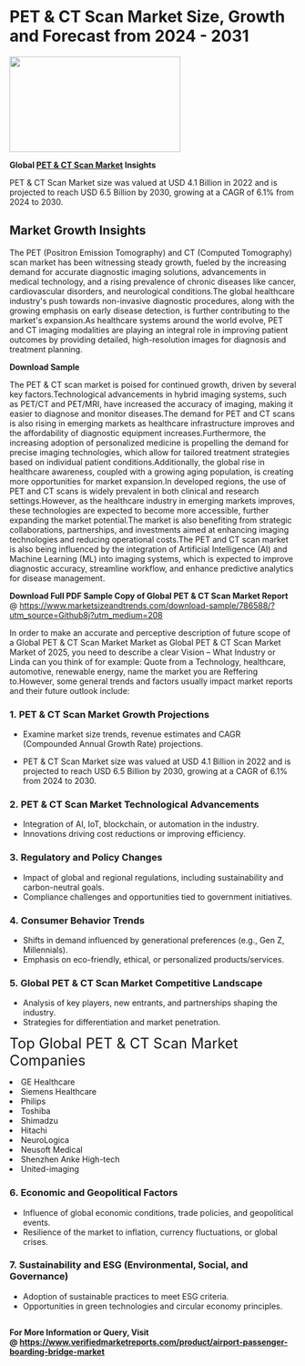 <H1>PET & CT Scan Market Size, Growth and Forecast from 2024 - 2031</H1><img class="aligncenter size-medium wp-image-584254" src="https://thirdeyenews.in/wp-content/uploads/2024/09/Global-Market-Research-300x168.jpeg" alt="" width="300" height="168" /><p><strong>Global&nbsp;<a href="https://www.marketsizeandtrends.com/download-sample/786588/?utm_source=Github8j?utm_medium=208">PET & CT Scan Market</a> Insights</strong></p><p>PET & CT Scan Market size was valued at USD 4.1 Billion in 2022 and is projected to reach USD 6.5 Billion by 2030, growing at a CAGR of 6.1% from 2024 to 2030.</p><p><h2>Market Growth Insights</h2> <p>The PET (Positron Emission Tomography) and CT (Computed Tomography) scan market has been witnessing steady growth, fueled by the increasing demand for accurate diagnostic imaging solutions, advancements in medical technology, and a rising prevalence of chronic diseases like cancer, cardiovascular disorders, and neurological conditions.The global healthcare industry's push towards non-invasive diagnostic procedures, along with the growing emphasis on early disease detection, is further contributing to the market's expansion.As healthcare systems around the world evolve, PET and CT imaging modalities are playing an integral role in improving patient outcomes by providing detailed, high-resolution images for diagnosis and treatment planning.</p> <p><strong>Download Sample</strong></p> <p>The PET & CT scan market is poised for continued growth, driven by several key factors.Technological advancements in hybrid imaging systems, such as PET/CT and PET/MRI, have increased the accuracy of imaging, making it easier to diagnose and monitor diseases.The demand for PET and CT scans is also rising in emerging markets as healthcare infrastructure improves and the affordability of diagnostic equipment increases.Furthermore, the increasing adoption of personalized medicine is propelling the demand for precise imaging technologies, which allow for tailored treatment strategies based on individual patient conditions.Additionally, the global rise in healthcare awareness, coupled with a growing aging population, is creating more opportunities for market expansion.In developed regions, the use of PET and CT scans is widely prevalent in both clinical and research settings.However, as the healthcare industry in emerging markets improves, these technologies are expected to become more accessible, further expanding the market potential.The market is also benefiting from strategic collaborations, partnerships, and investments aimed at enhancing imaging technologies and reducing operational costs.The PET and CT scan market is also being influenced by the integration of Artificial Intelligence (AI) and Machine Learning (ML) into imaging systems, which is expected to improve diagnostic accuracy, streamline workflow, and enhance predictive analytics for disease management.</p> <p><span class=""><strong>Download Full PDF Sample Copy of Global PET & CT Scan Market Report</strong> @ <a href="https://www.marketsizeandtrends.com/download-sample/786588/?utm_source=Github8j?utm_medium=208" target="_blank">https://www.marketsizeandtrends.com/download-sample/786588/?utm_source=Github8j?utm_medium=208</a></span></p><p>In order to make an accurate and perceptive description of future scope of a Global&nbsp;PET & CT Scan Market Market as Global&nbsp;PET & CT Scan Market Market of 2025, you need to describe a clear Vision &ndash; What Industry or Linda can you think of for example: Quote from a Technology, healthcare, automotive, renewable energy, name the market you are Reffering to.However, some general trends and factors usually impact market reports and their future outlook include:</p><h3>1.&nbsp;<strong>PET & CT Scan Market Growth Projections</strong></h3><ul><li>Examine market size trends, revenue estimates and CAGR (Compounded Annual Growth Rate) projections.</li><li><p>PET & CT Scan Market size was valued at USD 4.1 Billion in 2022 and is projected to reach USD 6.5 Billion by 2030, growing at a CAGR of 6.1% from 2024 to 2030.</p></li></ul><h3>2.&nbsp;<strong>PET & CT Scan Market Technological Advancements</strong></h3><ul><li>Integration of AI, IoT, blockchain, or automation in the industry.</li><li>Innovations driving cost reductions or improving efficiency.</li></ul><h3>3.&nbsp;<strong>Regulatory and Policy Changes</strong></h3><ul><li>Impact of global and regional regulations, including sustainability and carbon-neutral goals.</li><li>Compliance challenges and opportunities tied to government initiatives.</li></ul><h3>4.&nbsp;<strong>Consumer Behavior Trends</strong></h3><ul><li>Shifts in demand influenced by generational preferences (e.g., Gen Z, Millennials).</li><li>Emphasis on eco-friendly, ethical, or personalized products/services.</li></ul><h3>5.&nbsp;<strong>Global PET & CT Scan Market Competitive Landscape</strong></h3><ul><li>Analysis of key players, new entrants, and partnerships shaping the industry.</li><li>Strategies for differentiation and market penetration.</li></ul><p data-pm-slice="1 1 []"><span style="color: inherit; font-family: inherit; font-size: 25px;">Top Global PET & CT Scan Market Companies</span></p><div class="" data-test-id=""><p><li>GE Healthcare</li><li> Siemens Healthcare</li><li> Philips</li><li> Toshiba</li><li> Shimadzu</li><li> Hitachi</li><li> NeuroLogica</li><li> Neusoft Medical</li><li> Shenzhen Anke High-tech</li><li> United-imaging</li></p></div><h3>6.&nbsp;<strong>Economic and Geopolitical Factors</strong></h3><ul><li>Influence of global economic conditions, trade policies, and geopolitical events.</li><li>Resilience of the market to inflation, currency fluctuations, or global crises.</li></ul><h3>7.&nbsp;<strong>Sustainability and ESG (Environmental, Social, and Governance)</strong></h3><ul><li>Adoption of sustainable practices to meet ESG criteria.</li><li>Opportunities in green technologies and circular economy principles.</li></ul><h2><strong style="font-size: 14px;">For More Information or Query, Visit @&nbsp;</strong><a style="background-color: #ffffff; font-size: 14px;" href="https://www.marketsizeandtrends.com/report/pet-and-ct-scan-market/" target="_blank">https://www.verifiedmarketreports.com/product/airport-passenger-boarding-bridge-market</a></h2>